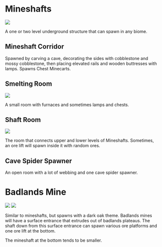 # Mineshafts

![](https://imgur.com/jVBnwDt.png)

A one or two level underground structure that can spawn in any biome.

## Mineshaft Corridor

Spawned by carving a cave, decorating the sides with cobblestone and mossy cobblestone, then placing elevated rails and wooden buttresses with lamps. Spawns Chest Minecarts.

## Smelting Room

![](https://imgur.com/x9aLCiE.png)

A small room with furnaces and sometimes lamps and chests.

## Shaft Room

![](https://imgur.com/5rwXWcg.png)

The room that connects upper and lower levels of Mineshafts. Sometimes, an ore lift will spawn inside it with random ores.

## Cave Spider Spawner

An open room with a lot of webbing and one cave spider spawner.

# Badlands Mine

![](https://imgur.com/flGWq12.png)
![](https://imgur.com/kPRNf8u.png)

Similar to mineshafts, but spawns with a dark oak theme. Badlands mines will have a surface entrance that extrudes out of badlands plateaus. The shaft down from this surface entrance can spawn various ore platforms and one ore lift at the bottom.

The mineshaft at the bottom tends to be smaller. 